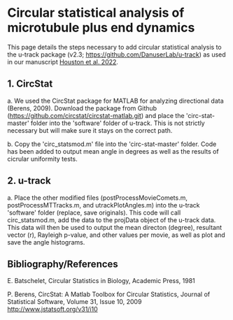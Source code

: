  # Circular statistical analysis of microtubule plus end dynamics
 
This page details the steps necessary to add circular statistical analysis to the u-track package (v2.3; https://github.com/DanuserLab/u-track) as used in our manuscript [Houston et al. 2022](https://doi.org/10.1242/dev.200552). 

## 1. CircStat

a. We used the CircStat package for MATLAB for analyzing directional data (Berens, 2009). Download the package from Github (https://github.com/circstat/circstat-matlab.git) and place the 'circ-stat-master' folder into the 'software' folder of u-track. This is not strictly necessary but will make sure it stays on the correct path. 

b. Copy the 'circ_statsmod.m' file into the 'circ-stat-master' folder. Code has been added to output mean angle in degrees as well as the results of cicrular uniformity tests. 

## 2. u-track

a. Place the other modified files (postProcessMovieComets.m, postProcessMTTracks.m, and utrackPlotAngles.m) into the u-track 'software' folder (replace, save originals). This code will call circ_statsmod.m, add the data to the projData object of the u-track data. This data will then be used to output the mean directon (degree), resultant vector (r), Rayleigh p-value, and other values per movie, as well as plot and save the angle histograms. 

## Bibliography/References

E. Batschelet, Circular Statistics in Biology, Academic Press, 1981

P. Berens, CircStat: A Matlab Toolbox for Circular Statistics, Journal of Statistical Software, Volume 31, Issue 10, 2009 http://www.jstatsoft.org/v31/i10


